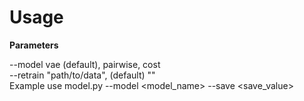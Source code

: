 # Usage

**Parameters**

--model vae (default), pairwise, cost
<br>
--retrain "path/to/data", (default) ""
<br>
Example use model.py --model <model_name> --save <save_value>